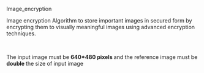 <h> Image_encryption </h>
<p>Image encryption Algorithm to store important images in secured form by encrypting
them to visually meaningful images using advanced encryption techniques.</p>
</br>
<p>The input image  must be <b>640*480 pixels </b> and the reference image must be <b> double </b> the size of input image</p>
